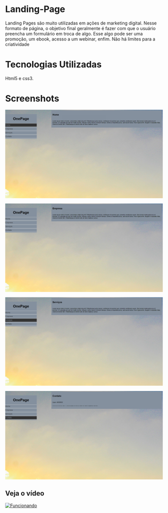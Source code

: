 # Landing-Page
Landing Pages são muito utilizadas em ações de marketing digital. Nesse formato de página, o objetivo final geralmente é fazer com que o usuário preencha um formulário em troca de algo. Esse algo pode ser uma promoção, um ebook, acesso a um webinar, enfim. Não há limites para a criatividade

# Tecnologias Utilizadas
Html5 e css3.
# Screenshots

![home](https://github.com/Alef011/Landing-Page/blob/master/OnePage/home.png)

![empresa](https://github.com/Alef011/Landing-Page/blob/master/OnePage/empresa.png)

![servicos](https://github.com/Alef011/Landing-Page/blob/master/OnePage/servico.png)

![contato](https://github.com/Alef011/Landing-Page/blob/master/OnePage/contato.png)

## Veja o vídeo

[![Funcionando](http://img.youtube.com/vi/NrpnkvXcFjM/0.jpg)](http://www.youtube.com/watch?v=NrpnkvXcFjM "Veja funcionando")
